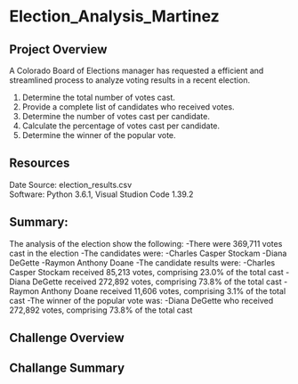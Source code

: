 # Election_Analysis_Martinez
## Project Overview
 A Colorado Board of Elections manager has requested a efficient and streamlined process to analyze voting results in a recent election.   

1. Determine the total number of votes cast.
2. Provide a complete list of candidates who received votes.
3. Determine the number of votes cast per candidate.
4. Calculate the percentage of votes cast per candidate.
5. Determine the winner of the popular vote.

 ## Resources
 Date Source: election_results.csv <br>
 Software: Python 3.6.1, Visual Studion Code 1.39.2

 ## Summary:
  The analysis of the election show the following:
  -There were 369,711 votes cast in the election
-The candidates were:
   -Charles Casper Stockam
   -Diana DeGette
   -Raymon Anthony Doane
-The candidate results were:
  -Charles Casper Stockam received 85,213 votes, comprising 23.0% of the total cast
  -Diana DeGette received 272,892 votes, comprising 73.8% of the total cast
  -Raymon Anthony Doane received 11,606 votes, comprising 3.1% of the total cast
-The winner of the popular vote was:
  -Diana DeGette who received 272,892 votes, comprising 73.8% of the total cast

## Challenge Overview

## Challange Summary
